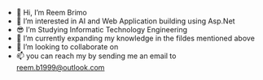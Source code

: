 - 👋 Hi, I’m Reem Brimo
- 👀 I’m interested in AI and Web Application building using Asp.Net
- 😎 I’m Studying Informatic Technology Engineering
- 🌱 I’m currently expanding my knowledge in the fildes mentioned above
- 💞️ I’m looking to collaborate on
- 📫 you can reach my by sending me an email to reem.b1999@outlook.com

<!---
reem-brimo/reem-brimo is a ✨ special ✨ repository because its `README.md` (this file) appears on your GitHub profile.
You can click the Preview link to take a look at your changes.
--->
